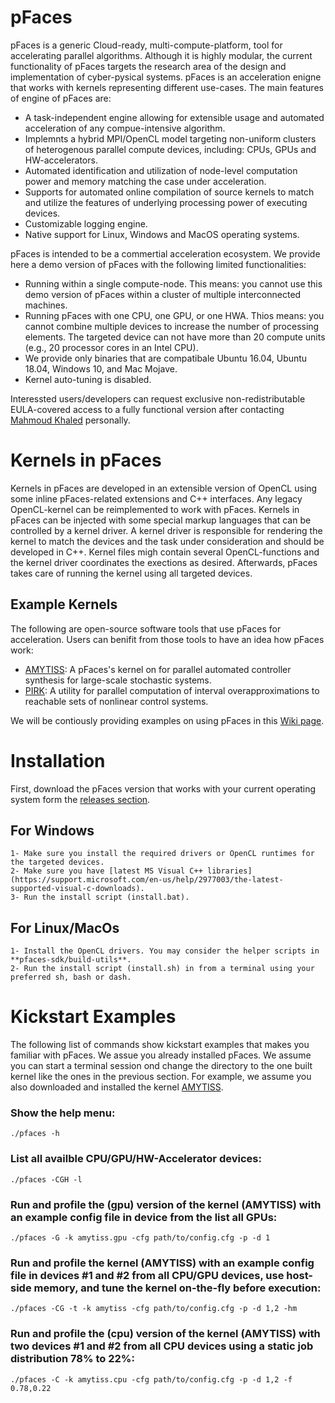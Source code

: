 # pFaces

pFaces is a generic Cloud-ready, multi-compute-platform, tool for accelerating parallel algorithms. 
Although it is highly modular, the current functionality of pFaces targets the research area of the design and implementation of cyber-pysical systems. 
pFaces is an acceleration enigne that works with kernels representing different use-cases. 
The main features of engine of pFaces are:

  - A task-independent engine allowing for extensible usage and  automated acceleration of any compue-intensive algorithm.
  - Implemnts a hybrid MPI/OpenCL model targeting non-uniform clusters of heterogenous parallel compute devices, including: CPUs, GPUs and HW-accelerators.
  - Automated identification and utilization of node-level computation power and memory matching the case under acceleration.
  - Supports for automated online compilation of source kernels to match and utilize the features of underlying processing power of executing devices.
  - Customizable logging engine.
  - Native support for Linux, Windows and MacOS operating systems.

pFaces is intended to be a commertial acceleration ecosystem.
We provide here a demo version of pFaces with the following limited functionalities:
  - Running within a single compute-node. This means: you cannot use this demo version of pFaces within a cluster of multiple interconnected machines.
  - Running pFaces with one CPU, one GPU, or one HWA. Thios means: you cannot combine multiple devices to increase the number of processing elements. The targeted device can not have more than 20 compute units (e.g., 20 processor cores in an Intel CPU).
  - We provide only binaries that are compatibale Ubuntu 16.04, Ubuntu 18.04, Windows 10, and Mac Mojave.
  - Kernel auto-tuning is disabled.

Interessted users/developers can request exclusive non-redistributable EULA-covered access to a 
fully functional version after contacting [Mahmoud Khaled](www.mahmoud-khaled.com) personally.


# Kernels in pFaces
Kernels in pFaces are developed in an extensible version of OpenCL using some inline pFaces-related extensions and C++ interfaces. 
Any legacy OpenCL-kernel can be reimplemented to work with pFaces. 
Kernels in pFaces can be injected with some special markup languages that can be controlled by a kernel driver. 
A kernel driver is responsible for rendering the kernel to match the devices and the task under consideration and should be developed in C++. 
Kernel files migh contain several OpenCL-functions and the kernel driver coordinates the exections as desired. 
Afterwards, pFaces takes care of running the kernel using all targeted devices. 

## Example Kernels

The following are open-source software tools that use pFaces for acceleration. Users can benifit from those tools to have an idea how pFaces work:
- [AMYTISS](https://github.com/mkhaled87/pFaces-AMYTISS): A pFaces's kernel on for parallel automated controller synthesis for large-scale stochastic systems.
- [PIRK](https://github.com/alexdevonport/pfaces-pirk): A utility for parallel computation of interval overapproximations to reachable sets of nonlinear control systems.
 
We will be contiously providing examples on using pFaces in this [Wiki page](https://github.com/parallall/pFaces/wiki/Examples).

  
# Installation

First, download the pFaces version that works with your current operating system form the [releases section](https://github.com/parallall/pFaces/releases).

## For Windows

	1- Make sure you install the required drivers or OpenCL runtimes for the targeted devices.
	2- Make sure you have [latest MS Visual C++ libraries](https://support.microsoft.com/en-us/help/2977003/the-latest-supported-visual-c-downloads).
	3- Run the install script (install.bat).

## For Linux/MacOs

	1- Install the OpenCL drivers. You may consider the helper scripts in **pfaces-sdk/build-utils**.
	2- Run the install script (install.sh) in from a terminal using your preferred sh, bash or dash.


# Kickstart Examples
The following list of commands show kickstart examples that makes you familiar with pFaces.
We assue you already installed pFaces.
We assume you can start a terminal session ond change the directory to the one built kernel like the ones in the previous section.
For example, we assume you also downloaded and installed the kernel [AMYTISS](https://github.com/mkhaled87/pFaces-AMYTISS).

### Show the help menu:
```
./pfaces -h
```

### List all availble CPU/GPU/HW-Accelerator devices:
```
./pfaces -CGH -l
```

### Run and profile the (gpu) version of the kernel (AMYTISS) with an example config file in device from the list all GPUs:
```
./pfaces -G -k amytiss.gpu -cfg path/to/config.cfg -p -d 1
```

### Run and profile the kernel (AMYTISS) with an example config file in devices #1 and #2 from all CPU/GPU devices, use host-side memory, and tune the kernel on-the-fly before execution:
```
./pfaces -CG -t -k amytiss -cfg path/to/config.cfg -p -d 1,2 -hm
```

### Run and profile the (cpu) version of the kernel (AMYTISS) with two devices #1 and #2 from all CPU devices using a static job distribution 78% to 22%:
```
./pfaces -C -k amytiss.cpu -cfg path/to/config.cfg -p -d 1,2 -f 0.78,0.22
```
